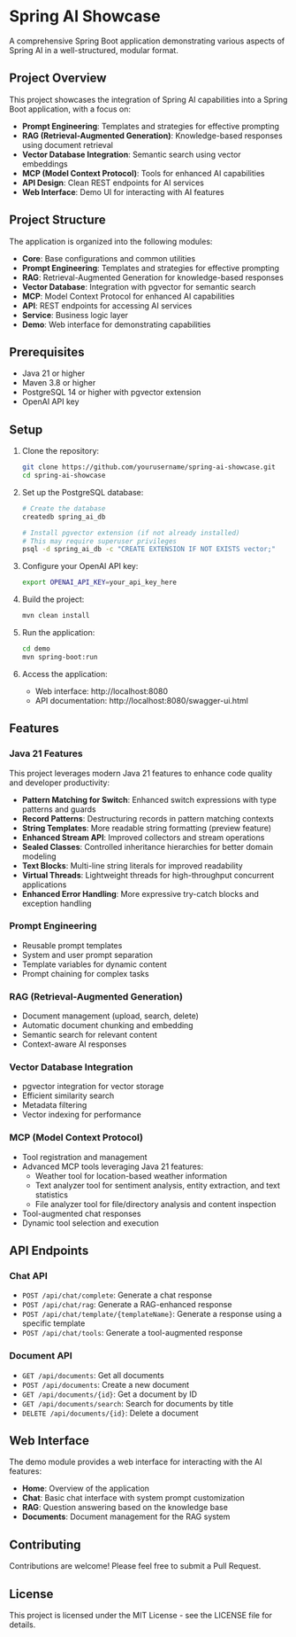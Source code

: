 # Spring AI Showcase

A comprehensive Spring Boot application demonstrating various aspects of Spring AI in a well-structured, modular format.

## Project Overview

This project showcases the integration of Spring AI capabilities into a Spring Boot application, with a focus on:

- **Prompt Engineering**: Templates and strategies for effective prompting
- **RAG (Retrieval-Augmented Generation)**: Knowledge-based responses using document retrieval
- **Vector Database Integration**: Semantic search using vector embeddings
- **MCP (Model Context Protocol)**: Tools for enhanced AI capabilities
- **API Design**: Clean REST endpoints for AI services
- **Web Interface**: Demo UI for interacting with AI features

## Project Structure

The application is organized into the following modules:

- **Core**: Base configurations and common utilities
- **Prompt Engineering**: Templates and strategies for effective prompting
- **RAG**: Retrieval-Augmented Generation for knowledge-based responses
- **Vector Database**: Integration with pgvector for semantic search
- **MCP**: Model Context Protocol for enhanced AI capabilities
- **API**: REST endpoints for accessing AI services
- **Service**: Business logic layer
- **Demo**: Web interface for demonstrating capabilities

## Prerequisites

- Java 21 or higher
- Maven 3.8 or higher
- PostgreSQL 14 or higher with pgvector extension
- OpenAI API key

## Setup

1. Clone the repository:
   ```bash
   git clone https://github.com/yourusername/spring-ai-showcase.git
   cd spring-ai-showcase
   ```

2. Set up the PostgreSQL database:
   ```bash
   # Create the database
   createdb spring_ai_db
   
   # Install pgvector extension (if not already installed)
   # This may require superuser privileges
   psql -d spring_ai_db -c "CREATE EXTENSION IF NOT EXISTS vector;"
   ```

3. Configure your OpenAI API key:
   ```bash
   export OPENAI_API_KEY=your_api_key_here
   ```

4. Build the project:
   ```bash
   mvn clean install
   ```

5. Run the application:
   ```bash
   cd demo
   mvn spring-boot:run
   ```

6. Access the application:
   - Web interface: http://localhost:8080
   - API documentation: http://localhost:8080/swagger-ui.html

## Features

### Java 21 Features

This project leverages modern Java 21 features to enhance code quality and developer productivity:

- **Pattern Matching for Switch**: Enhanced switch expressions with type patterns and guards
- **Record Patterns**: Destructuring records in pattern matching contexts
- **String Templates**: More readable string formatting (preview feature)
- **Enhanced Stream API**: Improved collectors and stream operations
- **Sealed Classes**: Controlled inheritance hierarchies for better domain modeling
- **Text Blocks**: Multi-line string literals for improved readability
- **Virtual Threads**: Lightweight threads for high-throughput concurrent applications
- **Enhanced Error Handling**: More expressive try-catch blocks and exception handling

### Prompt Engineering

- Reusable prompt templates
- System and user prompt separation
- Template variables for dynamic content
- Prompt chaining for complex tasks

### RAG (Retrieval-Augmented Generation)

- Document management (upload, search, delete)
- Automatic document chunking and embedding
- Semantic search for relevant content
- Context-aware AI responses

### Vector Database Integration

- pgvector integration for vector storage
- Efficient similarity search
- Metadata filtering
- Vector indexing for performance

### MCP (Model Context Protocol)

- Tool registration and management
- Advanced MCP tools leveraging Java 21 features:
  - Weather tool for location-based weather information
  - Text analyzer tool for sentiment analysis, entity extraction, and text statistics
  - File analyzer tool for file/directory analysis and content inspection
- Tool-augmented chat responses
- Dynamic tool selection and execution

## API Endpoints

### Chat API

- `POST /api/chat/complete`: Generate a chat response
- `POST /api/chat/rag`: Generate a RAG-enhanced response
- `POST /api/chat/template/{templateName}`: Generate a response using a specific template
- `POST /api/chat/tools`: Generate a tool-augmented response

### Document API

- `GET /api/documents`: Get all documents
- `POST /api/documents`: Create a new document
- `GET /api/documents/{id}`: Get a document by ID
- `GET /api/documents/search`: Search for documents by title
- `DELETE /api/documents/{id}`: Delete a document

## Web Interface

The demo module provides a web interface for interacting with the AI features:

- **Home**: Overview of the application
- **Chat**: Basic chat interface with system prompt customization
- **RAG**: Question answering based on the knowledge base
- **Documents**: Document management for the RAG system

## Contributing

Contributions are welcome! Please feel free to submit a Pull Request.

## License

This project is licensed under the MIT License - see the LICENSE file for details.
